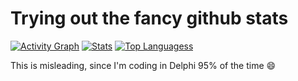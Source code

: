 # Trying out the fancy github stats

[![Activity Graph](https://github-profile-summary-cards.vercel.app/api/cards/profile-details?username=luebbe&theme=vue)](https://github.com/luebbe)
[![Stats](https://github-profile-summary-cards.vercel.app/api/cards/stats?username=luebbe&theme=vue)](https://github.com/luebbe)
[![Top Languagess](https://github-profile-summary-cards.vercel.app/api/cards/most-commit-language?username=luebbe&theme=vue)](https://github.com/luebbe)

This is misleading, since I'm coding in Delphi 95% of the time 😄


<!--
**luebbe/luebbe** is a ✨ _special_ ✨ repository because its `README.md` (this file) appears on your GitHub profile.

[![Stats](https://github-readme-stats.vercel.app/api?username=luebbe&theme=vue)](https://github.com/luebbe)

Here are some ideas to get you started:

- 🔭 I’m currently working on ...
- 🌱 I’m currently learning ...
- 👯 I’m looking to collaborate on ...
- 🤔 I’m looking for help with ...
- 💬 Ask me about ...
- 📫 How to reach me: ...
- 😄 Pronouns: ...
- ⚡ Fun fact: ...
-->
